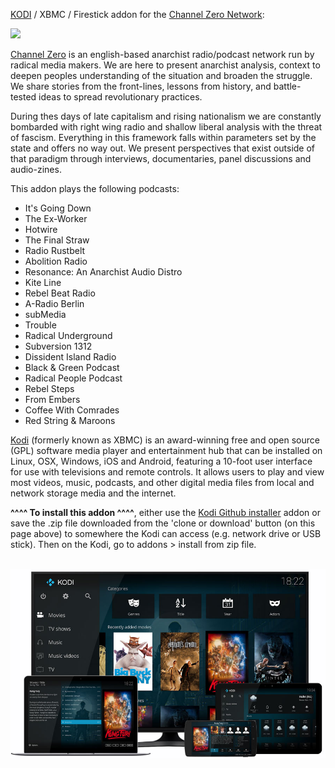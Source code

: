 <a href="https://kodi.tv">KODI<a> / XBMC / Firestick addon for the <a href="https://channelzeronetwork.com/">Channel Zero Network</a>:<br>

<img src="https://channelzeronetwork.com/wp-content/themes/channelzero/library/images/logo.jpg"><br>

<a href="https://channelzeronetwork.com/">Channel Zero</a> is an english-based anarchist radio/podcast network run by radical media makers. We are here to present anarchist analysis, context to deepen peoples understanding of the situation and broaden the struggle. We share stories from the front-lines, lessons from history, and battle-tested ideas to spread revolutionary practices.<br>

During thes days of late capitalism and rising nationalism we are constantly bombarded with right wing radio and shallow liberal analysis with the threat of fascism. Everything in this framework falls within parameters set by the state and offers no way out. We present perspectives that exist outside of that paradigm through interviews, documentaries, panel discussions and audio-zines.<br>

This addon plays the following podcasts:<br>

- It's Going Down<br>
- The Ex-Worker<br>
- Hotwire<br>
- The Final Straw<br>
- Radio Rustbelt<br>
- Abolition Radio<br>
- Resonance: An Anarchist Audio Distro<br>
- Kite Line<br>
- Rebel Beat Radio<br>
- A-Radio Berlin<br>
- subMedia<br>
- Trouble<br>
- Radical Underground<br>
- Subversion 1312<br>
- Dissident Island Radio<br>
- Black & Green Podcast<br>
- Radical People Podcast<br>
- Rebel Steps<br>
- From Embers<br>
- Coffee With Comrades<br>
- Red String & Maroons<br>

<a href="www.kodi.tv">Kodi</a> (formerly known as XBMC) is an award-winning free and open source (GPL) software media player and entertainment hub that can be installed on Linux, OSX, Windows, iOS and Android, featuring a 10-foot user interface for use with televisions and remote controls. It allows users to play and view most videos, music, podcasts, and other digital media files from local and network storage media and the internet.<br>

<b>^^^^ To install this addon ^^^^</b>, either use the <a href="https://www.tvaddons.co/github-browser-kodi/">Kodi Github installer</a> addon or save the .zip file downloaded from the 'clone or download' button (on this page above) to somewhere the Kodi can access (e.g. network drive or USB stick). Then on the Kodi, go to addons > install from zip file.<br>

<br><a href="https://www.kodi.tv"><img src="https://github.com/leopheard/Audio-Podcasts/blob/master/resources/media/about--devices.jpg?raw=true">
